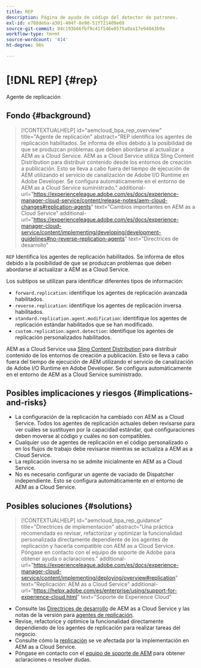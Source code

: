 ```yaml
---
title: REP
description: Página de ayuda de código del detector de patrones.
exl-id: e788deba-a301-404f-8e90-51f721409e69
source-git-commit: 84c193b66fbf9c41f546e8575a0aa17e94043b9a
workflow-type: tm+mt
source-wordcount: '414'
ht-degree: 96%

---
```


# [!DNL REP] {#rep}

Agente de replicación

## Fondo {#background}

>[!CONTEXTUALHELP]
>id="aemcloud_bpa_rep_overview"
>title="Agente de replicación"
>abstract="REP identifica los agentes de replicación habilitados. Se informa de ellos debido a la posibilidad de que se produzcan problemas que deben abordarse al actualizar a AEM as a Cloud Service. AEM as a Cloud Service utiliza Sling Content Distribution para distribuir contenido desde los entornos de creación a publicación. Esto se lleva a cabo fuera del tiempo de ejecución de AEM utilizando el servicio de canalización de Adobe I/O Runtime en Adobe Developer. Se configura automáticamente en el entorno de AEM as a Cloud Service suministrado."
>additional-url="https://experienceleague.adobe.com/es/docs/experience-manager-cloud-service/content/release-notes/aem-cloud-changes#replication-agents" text="Cambios importantes en AEM as a Cloud Service"
>additional-url="https://experienceleague.adobe.com/es/docs/experience-manager-cloud-service/content/implementing/developing/development-guidelines#no-reverse-replication-agents" text="Directrices de desarrollo"

`REP`  Identifica los agentes de replicación habilitados. Se informa de ellos debido a la posibilidad de que se produzcan problemas que deben abordarse al actualizar a AEM as a Cloud Service.

Los subtipos se utilizan para identificar diferentes tipos de información:

* `forward.replication`: identifique los agentes de replicación avanzada habilitados.
* `reverse.replication`: identifique los agentes de replicación inversa habilitados.
* `standard.replication.agent.modification`: identifique los agentes de replicación estándar habilitados que se han modificado.
* `custom.replication.agent.detection`: identifique los agentes de replicación personalizados habilitados.

AEM as a Cloud Service usa [Sling Content Distribution](https://sling.apache.org/documentation/bundles/content-distribution.html) para distribuir contenido de los entornos de creación a publicación. Esto se lleva a cabo fuera del tiempo de ejecución de AEM utilizando el servicio de canalización de Adobe I/O Runtime en Adobe Developer. Se configura automáticamente en el entorno de AEM as a Cloud Service suministrado.

## Posibles implicaciones y riesgos {#implications-and-risks}

* La configuración de la replicación ha cambiado con AEM as a Cloud Service. Todos los agentes de replicación actuales deben revisarse para ver cuáles se sustituyen por la capacidad estándar, qué configuraciones deben moverse al código y cuáles no son compatibles.
* Cualquier uso de agentes de replicación en el código personalizado o en los flujos de trabajo debe revisarse mientras se actualiza a AEM as a Cloud Service.
* La replicación inversa no se admite inicialmente en AEM as a Cloud Service.
* No es necesario configurar un agente de vaciado de Dispatcher independiente. Esto se configura automáticamente en el entorno de AEM as a Cloud Service.

## Posibles soluciones {#solutions}

>[!CONTEXTUALHELP]
>id="aemcloud_bpa_rep_guidance"
>title="Directrices de implementación"
>abstract="Una práctica recomendada es revisar, refactorizar y optimizar la funcionalidad personalizada directamente dependiente de los agentes de replicación y hacerla compatible con AEM as a Cloud Service. Póngase en contacto con el equipo de soporte de Adobe para obtener ayuda o aclaraciones."
>additional-url="https://experienceleague.adobe.com/es/docs/experience-manager-cloud-service/content/implementing/deploying/overview#replication" text="Replicación: AEM as a Cloud Service"
>additional-url="https://helpx.adobe.com/es/enterprise/using/support-for-experience-cloud.html" text="Soporte de Experience Cloud"

* Consulte las [Directrices de desarrollo](https://experienceleague.adobe.com/es/docs/experience-manager-cloud-service/content/implementing/developing/development-guidelines#no-reverse-replication-agents) de AEM as a Cloud Service y las notas de la versión para [agentes de replicación](https://experienceleague.adobe.com/es/docs/experience-manager-cloud-service/content/release-notes/aem-cloud-changes#replication-agents).
* Revise, refactorice y optimice la funcionalidad directamente dependiendo de los agentes de replicación para realizar tareas del negocio.
* Consulte cómo la [replicación](https://experienceleague.adobe.com/es/docs/experience-manager-cloud-service/content/implementing/deploying/overview#replication) se ve afectada por la implementación en AEM as a Cloud Service.
* Póngase en contacto con el [equipo de soporte de AEM](https://helpx.adobe.com/es/enterprise/using/support-for-experience-cloud.html) para obtener aclaraciones o resolver dudas.
